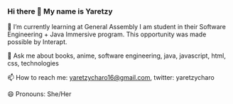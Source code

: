 ### Hi there 👋 My name is Yaretzy

🌱 I’m currently learning at General Assembly I am student in their Software Engineering + Java Immersive program. This opportunity was made possible by Interapt.

💬 Ask me about books, anime, software engineering, java, javascript, html, css, technologies

📫 How to reach me: yaretzycharo16@gmail.com, twitter: yaretzycharo

😄 Pronouns: She/Her
<!-- - ⚡ Fun fact: ... -->

<!--
**yaretzyc/yaretzyc** is a ✨ _special_ ✨ repository because its `README.md` (this file) appears on your GitHub profile.

Here are some ideas to get you started:

- 🔭 I’m currently working on ...
- 🌱 I’m currently learning ...
- 👯 I’m looking to collaborate on ...
- 🤔 I’m looking for help with ...
- 💬 Ask me about ...
- 📫 How to reach me: ...
- 😄 Pronouns: ...
- ⚡ Fun fact: ...
-->
